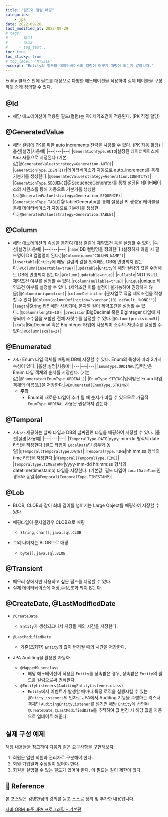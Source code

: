 ```yaml
---
title: "필드와 컬럼 매핑"
categories: 
    - jpa
date: 2022-09-28
last_modified_at: 2022-09-29
# tags:
#     - 태그1
#     - 태그2
#     - tag_test..
toc: true
toc_sticky: true
# toc_label: "MYSELF"
excerpt: "Entity의 필드와 데이터베이스의 컬럼이 어떻게 매핑이 되는지 알아보자."
---
```


Entity 클래스 안에 필드를 대상으로 다양한 애노테이션을 적용하여 실제 테이블을 구성하듯 쉽게 정의할 수 있다.

## @Id
- 해당 애노테이션이 적용된 필드(컬럼)는 PK 제약조건이 적용된다. (PK 직접 할당)

## @GeneratedValue
- 해당 컬럼에 PK를 위한 auto increments 전략을 사용할 수 있다. (PK 자동 할당)
  |옵션|설명|사용예|
  |---|---|---|
  |`GenerationType.AUTO`|설정된 데이터베이스에 따라 자동으로 지정된다 (기본값)|`@GeneratedValue(strategy=Generation.AUTO)`|
  |`GenerationType.IDENTITY`|데이터베이스가 자동으로 auto_increment를 통해 기본키를 생성한다.|`@GeneratedValue(strategy=Generation.IDENTITY)`|
  |`GenerationType.SEQUENCE`|@SequenceGenerator를 통해 설정된 데이터베이스의 시퀀스를 통해 자동으로 기본키를 생성한다.|`@GeneratedValue(strategy=Generation.SEQUENCE)`|
  |`GenerationType.TABLE`|@TableGenerator를 통해 설정된 키 생성용 테이블을 통해 데이터베이스가 자동으로 기본키를 생성한다.|`@GeneratedValue(strategy=Generation.TABLE)`|

## @Column
- 해당 애노테이션의 속성을 통하여 대상 컬럼에 제약조건 등을 설정할 수 있다.
  |속성|설명|사용예|
  |---|---|---|
  |`name`|DB 컬럼명을 정의한다.(설정하지 않을 시 필드명이 DB 컬럼명이 된다.)|`@Column(name="COLUMN_NAME")`|
  |`insertable`|`Entity`에 해당 컬럼의 값을 입력해도 DB에 반영되지 않는다.|`@Column(insertable=true)`|
  |`updatable`|`Entity`에 해당 컬럼의 값을 수정해도 DB에 반영되지 않는다.|`@Column(updatable=true)`|
  |`nullable`|NOT NULL 제약조건 여부를 설정할 수 있다.|`@Column(nullable=true)`|
  |`unique`|unique 제약조건 여부를 설정할 수 있다. (제약조건 이름 설정이 불가능하여 권장하지 않음)|`@Column(unique=true)`|
  |`columnDefinition`|문자열로 직접 제약조건을 작성할 수 있다.|`@Column(columnDefinition="varchar(10) default 'NONE'")`|
  |`length`|String 타입에만 사용되며, 문자열 길이 제약조건을 설정할 수 있다..|`@Column(length=10)`|
  |`precision`|BigDecimal 혹은 BigInteger 타입에 사용되며 소수점을 포함한 전체 자릿수를 설정할 수 있다.|`@Column(precision=5)`|
  |`scale`|BigDecimal 혹은 BigInteger 타입에 사용되며 소수의 자릿수를 설정할 수 있다.|`@Column(scale=2)`|

## @Enumerated
- 자바 Enum 타입 객체를 매핑해 DB에 저장할 수 있다. Enum의 특성에 따라 2가지 속성이 있다.
  |옵션|설명|사용예|
  |---|---|---|
  |`EnumType.ORDINAL`|입력받은 Enum 타입 객체의 순서를 저장한다. (기본값)|`@Enumerated(EnumType.ORDINAL)`|
  |`EnumType.STRING`|입력받은 Enum 타입 객체의 이름(값)을 저장한다.|`@Enumerated(EnumType.STRING)`|
  - **주의**
    - Enum의 새로운 타입이 추가 될 때 순서가 바뀔 수 있으므로 가급적 `EnumType.ORDINAL` 사용은 권장하지 않는다.
  
## @Temporal
- 자바가 제공하는 날짜 타입과 DB의 날짜관련 타입을 매핑하여 저장할 수 있다.
  |옵션|설명|사용예|
  |---|---|---|
  |`TemporalType.DATE`|yyyy-mm-dd 형식의 date 타입을 저장한다.(필드 타입이 `LocalDate`인 경우와 동일)|`@Temporal(TemporalType.DATE)`|
  |`TemporalType.TIME`|hh:mm:ss 형식의 time 타입을 저장한다.|`@Temporal(TemporalType.TIME)`|
  |`TemporalType.TIMESTAMP`|yyyy-mm-dd hh:mm:ss 형식의 datetime(timestamp) 타입을 저장한다. (기본값, 필드 타입이 `LocalDateTime`인 경우와 동일)|`@Temporal(TemporalType.TIMESTAMP)`|

## @Lob
- BLOB, CLOB과 같이 최대 길이를 넘어서는 Large Object를 매핑하여 저장할 수 있다.

- 매핑타입이 문자일경우 CLOB으로 매핑
  - `String`, `char[]`, `java.sql.CLOB`

- 그외 나머지는 BLOB으로 매핑
  - `byte[]`, `java.sql.BLOB` 

## @Transient
- 메모리 상에서만 사용하고 싶은 필드를 지정할 수 있다.
- 실제 데이터베이스에 저장,수정,조회 되지 않는다.

## @CreateDate, @LastModifiedDate
- `@CreateDate`
  - `Entity`가 생성되고나서 저장될 때의 시간을 저장한다.
- `@LastModifiedDate`
  - 기존(조회한) `Entity`의 값이 변경될 때의 시간을 저장한다.

- JPA Auditing을 활용한 자동화
  - `@MappedSuperclass`
    - 해당 애노테이션이 적용된 `Entity`를 상속받은 경우, 상속받은 `Entity`의 필드를 컬럼으로써 인식한다.
  - `@EntityListeners(AuditingEntityListener.class)`
    - `Entity`에서 이벤트가 발생할 때마다 특정 로직을 실행시킬 수 있는 `@EntityListeners`의 인자로 JPA에서 Auditing 기능을 수행하는 리스너 객체인 `AuditingEntityListener`를 넘기면 해당 `Entity`에 선언된 `@CreateDate`, `@LastModifiedDate`를 추적하여 값 변경 시 해당 값을 자동으로 업데이트 해준다.

## 실제 구성 예제
해당 내용들을 참고하여 다음과 같은 요구사항을 구현해보자.

1. 회원은 일반 회원과 관리자로 구분해야 한다.
2. 회원 가입일과 수정일이 있어야 한다.
3. 회원을 설명할 수 있는 필드가 있어야 한다. 이 필드는 길이 제한이 없다.


## 📣 Reference
본 포스팅은 김영한님의 강의를 듣고 스스로 정리 및 추가한 내용입니다.

[자바 ORM 표준 JPA 프로그래밍 - 기본편](https://www.inflearn.com/course/ORM-JPA-Basic/dashboard)<br/>
